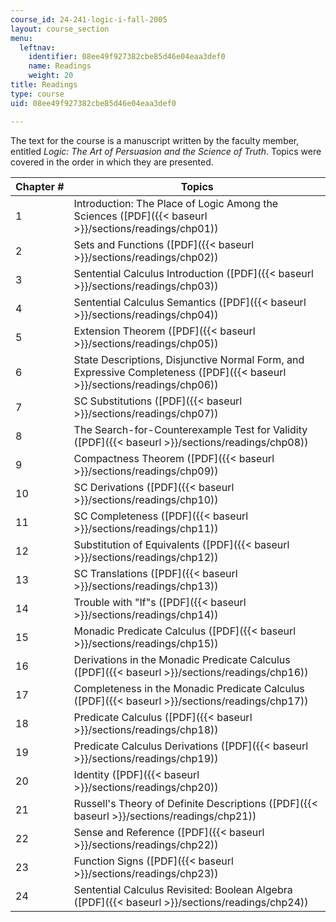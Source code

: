 ```yaml
---
course_id: 24-241-logic-i-fall-2005
layout: course_section
menu:
  leftnav:
    identifier: 08ee49f927382cbe85d46e04eaa3def0
    name: Readings
    weight: 20
title: Readings
type: course
uid: 08ee49f927382cbe85d46e04eaa3def0

---
```


The text for the course is a manuscript written by the faculty member, entitled _Logic: The Art of Persuasion and the Science of Truth_. Topics were covered in the order in which they are presented.

| Chapter # | Topics |
| --- | --- |
| 1 | Introduction: The Place of Logic Among the Sciences ([PDF]({{< baseurl >}}/sections/readings/chp01)) |
| 2 | Sets and Functions ([PDF]({{< baseurl >}}/sections/readings/chp02)) |
| 3 | Sentential Calculus Introduction ([PDF]({{< baseurl >}}/sections/readings/chp03)) |
| 4 | Sentential Calculus Semantics ([PDF]({{< baseurl >}}/sections/readings/chp04)) |
| 5 | Extension Theorem ([PDF]({{< baseurl >}}/sections/readings/chp05)) |
| 6 | State Descriptions, Disjunctive Normal Form, and Expressive Completeness ([PDF]({{< baseurl >}}/sections/readings/chp06)) |
| 7 | SC Substitutions ([PDF]({{< baseurl >}}/sections/readings/chp07)) |
| 8 | The Search-for-Counterexample Test for Validity ([PDF]({{< baseurl >}}/sections/readings/chp08)) |
| 9 | Compactness Theorem ([PDF]({{< baseurl >}}/sections/readings/chp09)) |
| 10 | SC Derivations ([PDF]({{< baseurl >}}/sections/readings/chp10)) |
| 11 | SC Completeness ([PDF]({{< baseurl >}}/sections/readings/chp11)) |
| 12 | Substitution of Equivalents ([PDF]({{< baseurl >}}/sections/readings/chp12)) |
| 13 | SC Translations ([PDF]({{< baseurl >}}/sections/readings/chp13)) |
| 14 | Trouble with "If"s ([PDF]({{< baseurl >}}/sections/readings/chp14)) |
| 15 | Monadic Predicate Calculus ([PDF]({{< baseurl >}}/sections/readings/chp15)) |
| 16 | Derivations in the Monadic Predicate Calculus ([PDF]({{< baseurl >}}/sections/readings/chp16)) |
| 17 | Completeness in the Monadic Predicate Calculus ([PDF]({{< baseurl >}}/sections/readings/chp17)) |
| 18 | Predicate Calculus ([PDF]({{< baseurl >}}/sections/readings/chp18)) |
| 19 | Predicate Calculus Derivations ([PDF]({{< baseurl >}}/sections/readings/chp19)) |
| 20 | Identity ([PDF]({{< baseurl >}}/sections/readings/chp20)) |
| 21 | Russell's Theory of Definite Descriptions ([PDF]({{< baseurl >}}/sections/readings/chp21)) |
| 22 | Sense and Reference ([PDF]({{< baseurl >}}/sections/readings/chp22)) |
| 23 | Function Signs ([PDF]({{< baseurl >}}/sections/readings/chp23)) |
| 24 | Sentential Calculus Revisited: Boolean Algebra ([PDF]({{< baseurl >}}/sections/readings/chp24))